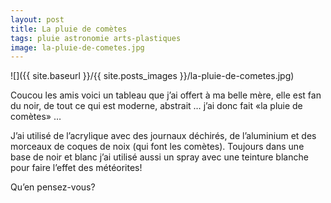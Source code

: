 ```yaml
---
layout: post
title: La pluie de comètes
tags: pluie astronomie arts-plastiques
image: la-pluie-de-cometes.jpg
---
```

![]({{ site.baseurl }}/{{ site.posts_images }}/la-pluie-de-cometes.jpg)

Coucou les amis voici un tableau que j’ai offert à ma belle mère, elle est fan du noir, de tout ce qui est moderne, abstrait … j’ai donc fait «la pluie de comètes» …

J’ai utilisé de l’acrylique avec des journaux déchirés, de l’aluminium et des morceaux de coques de noix (qui font les comètes). Toujours dans une base de noir et blanc j’ai utilisé aussi un spray avec une teinture blanche pour faire l’effet des météorites!

Qu’en pensez-vous?
